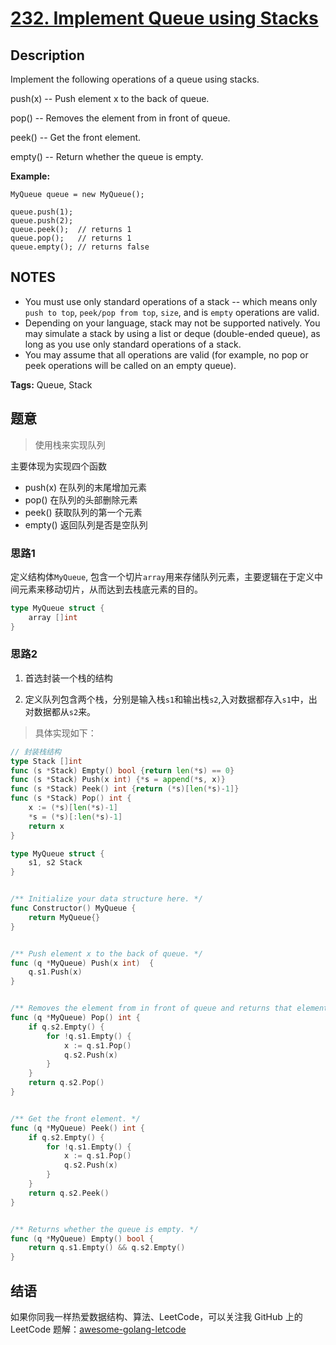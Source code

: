 # [232. Implement Queue using Stacks][title]

## Description

Implement the following operations of a queue using stacks.

push(x) -- Push element x to the back of queue.

pop() -- Removes the element from in front of queue.

peek() -- Get the front element.

empty() -- Return whether the queue is empty.

**Example:**

```
MyQueue queue = new MyQueue();

queue.push(1);
queue.push(2);
queue.peek();  // returns 1
queue.pop();   // returns 1
queue.empty(); // returns false
```

## NOTES
- You must use only standard operations of a stack -- which means only `push to top`, `peek/pop from top`, `size`, and is `empty` operations are valid.
- Depending on your language, stack may not be supported natively. You may simulate a stack by using a list or deque (double-ended queue), as long as you use only standard operations of a stack.
- You may assume that all operations are valid (for example, no pop or peek operations will be called on an empty queue).

**Tags:** Queue, Stack

## 题意
> 使用栈来实现队列

主要体现为实现四个函数
- push(x) 在队列的末尾增加元素
- pop() 在队列的头部删除元素
- peek() 获取队列的第一个元素
- empty() 返回队列是否是空队列

### 思路1
定义结构体`MyQueue`, 包含一个切片`array`用来存储队列元素，主要逻辑在于定义中间元素来移动切片，从而达到去栈底元素的目的。
```go
type MyQueue struct {
	array []int
}
```
### 思路2
1. 首选封装一个栈的结构

2. 定义队列包含两个栈，分别是输入栈`s1`和输出栈`s2`,入对数据都存入`s1`中，出对数据都从`s2`来。

> 具体实现如下：
```go
// 封装栈结构
type Stack []int
func (s *Stack) Empty() bool {return len(*s) == 0}
func (s *Stack) Push(x int) {*s = append(*s, x)}
func (s *Stack) Peek() int {return (*s)[len(*s)-1]}
func (s *Stack) Pop() int {
    x := (*s)[len(*s)-1]
    *s = (*s)[:len(*s)-1]
    return x
}

type MyQueue struct {
    s1, s2 Stack
}


/** Initialize your data structure here. */
func Constructor() MyQueue {
    return MyQueue{}
}


/** Push element x to the back of queue. */
func (q *MyQueue) Push(x int)  {
    q.s1.Push(x)
}


/** Removes the element from in front of queue and returns that element. */
func (q *MyQueue) Pop() int {
    if q.s2.Empty() {
        for !q.s1.Empty() {
            x := q.s1.Pop()
            q.s2.Push(x)
        }
    }
    return q.s2.Pop()
}


/** Get the front element. */
func (q *MyQueue) Peek() int {
    if q.s2.Empty() {
        for !q.s1.Empty() {
            x := q.s1.Pop()
            q.s2.Push(x)
        }
    }
    return q.s2.Peek()
}


/** Returns whether the queue is empty. */
func (q *MyQueue) Empty() bool {
    return q.s1.Empty() && q.s2.Empty()
}
```

## 结语

如果你同我一样热爱数据结构、算法、LeetCode，可以关注我 GitHub 上的 LeetCode 题解：[awesome-golang-letcode][me]

[title]:https://leetcode.com/problems/implement-queue-using-stacks/
[me]: https://github.com/Golang-Solutions/awesome-golang-algorithm
